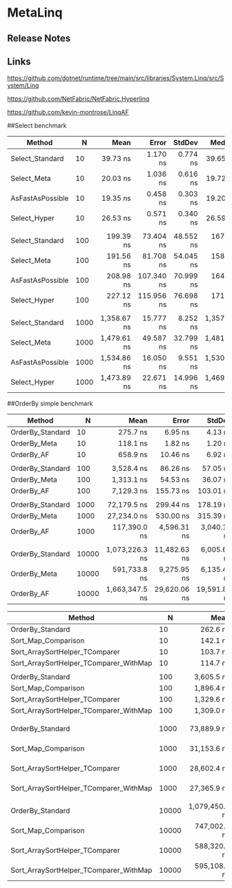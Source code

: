 # MetaLinq


## Release Notes

## Links

https://github.com/dotnet/runtime/tree/main/src/libraries/System.Linq/src/System/Linq

https://github.com/NetFabric/NetFabric.Hyperlinq

https://github.com/kevin-montrose/LinqAF

##Select benchmark

|           Method |    N |        Mean |      Error |    StdDev |      Median | Ratio | RatioSD |  Gen 0 |  Gen 1 | Allocated |
|----------------- |----- |------------:|-----------:|----------:|------------:|------:|--------:|-------:|-------:|----------:|
|  Select_Standard |   10 |    39.73 ns |   1.170 ns |  0.774 ns |    39.65 ns |  1.00 |    0.00 | 0.0178 |      - |     112 B |
|      Select_Meta |   10 |    20.03 ns |   1.036 ns |  0.616 ns |    19.72 ns |  0.51 |    0.02 | 0.0102 |      - |      64 B |
| AsFastAsPossible |   10 |    19.35 ns |   0.458 ns |  0.303 ns |    19.20 ns |  0.49 |    0.01 | 0.0102 |      - |      64 B |
|     Select_Hyper |   10 |    26.53 ns |   0.571 ns |  0.340 ns |    26.59 ns |  0.67 |    0.02 | 0.0102 |      - |      64 B |
|                  |      |             |            |           |             |       |         |        |        |           |
|  Select_Standard |  100 |   199.39 ns |  73.404 ns | 48.552 ns |   167.94 ns |  1.00 |    0.00 | 0.0751 |      - |     472 B |
|      Select_Meta |  100 |   191.56 ns |  81.708 ns | 54.045 ns |   158.97 ns |  0.96 |    0.11 | 0.0675 |      - |     424 B |
| AsFastAsPossible |  100 |   208.98 ns | 107.340 ns | 70.999 ns |   164.30 ns |  1.03 |    0.14 | 0.0675 |      - |     424 B |
|     Select_Hyper |  100 |   227.12 ns | 115.956 ns | 76.698 ns |   171.54 ns |  1.12 |    0.13 | 0.0675 |      - |     424 B |
|                  |      |             |            |           |             |       |         |        |        |           |
|  Select_Standard | 1000 | 1,358.67 ns |  15.777 ns |  8.252 ns | 1,357.85 ns |  1.00 |    0.00 | 0.6485 | 0.0095 |   4,072 B |
|      Select_Meta | 1000 | 1,479.61 ns |  49.587 ns | 32.799 ns | 1,481.94 ns |  1.08 |    0.02 | 0.6409 | 0.0095 |   4,024 B |
| AsFastAsPossible | 1000 | 1,534.86 ns |  16.050 ns |  9.551 ns | 1,530.69 ns |  1.13 |    0.01 | 0.6409 | 0.0095 |   4,024 B |
|     Select_Hyper | 1000 | 1,473.89 ns |  22.671 ns | 14.996 ns | 1,469.46 ns |  1.09 |    0.02 | 0.6390 | 0.0095 |   4,024 B |

##OrderBy simple benchmark

|           Method |     N |           Mean |        Error |       StdDev | Ratio | RatioSD |    Gen 0 |    Gen 1 |    Gen 2 | Allocated |
|----------------- |------ |---------------:|-------------:|-------------:|------:|--------:|---------:|---------:|---------:|----------:|
| OrderBy_Standard |    10 |       275.7 ns |      6.95 ns |      4.13 ns |  1.00 |    0.00 |   0.0815 |        - |        - |     512 B |
|     OrderBy_Meta |    10 |       118.1 ns |      1.82 ns |      1.20 ns |  0.43 |    0.01 |   0.0267 |        - |        - |     168 B |
|       OrderBy_AF |    10 |       658.9 ns |     10.46 ns |      6.92 ns |  2.39 |    0.05 |   0.1411 |        - |        - |     888 B |
|                  |       |                |              |              |       |         |          |          |          |           |
| OrderBy_Standard |   100 |     3,528.4 ns |     86.26 ns |     57.05 ns |  1.00 |    0.00 |   0.4234 |        - |        - |   2,672 B |
|     OrderBy_Meta |   100 |     1,313.1 ns |     54.53 ns |     36.07 ns |  0.37 |    0.01 |   0.1984 |        - |        - |   1,248 B |
|       OrderBy_AF |   100 |     7,129.3 ns |    155.73 ns |    103.01 ns |  2.02 |    0.04 |   1.1444 |   0.0076 |        - |   7,216 B |
|                  |       |                |              |              |       |         |          |          |          |           |
| OrderBy_Standard |  1000 |    72,179.5 ns |    299.44 ns |    178.19 ns |  1.00 |    0.00 |   3.7842 |   0.2441 |        - |  24,272 B |
|     OrderBy_Meta |  1000 |    27,234.0 ns |    530.00 ns |    315.39 ns |  0.38 |    0.00 |   1.8921 |   0.0610 |        - |  12,048 B |
|       OrderBy_AF |  1000 |   117,390.0 ns |  4,596.31 ns |  3,040.18 ns |  1.63 |    0.04 |   9.1553 |   0.4883 |        - |  58,000 B |
|                  |       |                |              |              |       |         |          |          |          |           |
| OrderBy_Standard | 10000 | 1,073,226.3 ns | 11,482.63 ns |  6,005.64 ns |  1.00 |    0.00 |  37.1094 |   9.7656 |        - | 240,273 B |
|     OrderBy_Meta | 10000 |   591,733.8 ns |  9,275.95 ns |  6,135.47 ns |  0.55 |    0.01 |  18.5547 |   3.9063 |        - | 120,049 B |
|       OrderBy_AF | 10000 | 1,663,347.5 ns | 29,620.06 ns | 19,591.83 ns |  1.55 |    0.02 | 132.8125 | 132.8125 | 132.8125 | 769,214 B |

|                                 Method |     N |           Mean |        Error |      StdDev | Ratio |   Gen 0 |  Gen 1 | Allocated |
|--------------------------------------- |------ |---------------:|-------------:|------------:|------:|--------:|-------:|----------:|
|                       OrderBy_Standard |    10 |       262.6 ns |      4.55 ns |     3.01 ns |  1.00 |  0.0815 |      - |     512 B |
|                    Sort_Map_Comparison |    10 |       142.1 ns |      1.52 ns |     0.91 ns |  0.54 |  0.0508 |      - |     320 B |
|         Sort_ArraySortHelper_TComparer |    10 |       103.7 ns |      1.70 ns |     1.12 ns |  0.40 |  0.0370 |      - |     232 B |
| Sort_ArraySortHelper_TComparer_WithMap |    10 |       114.7 ns |      1.13 ns |     0.67 ns |  0.44 |  0.0267 |      - |     168 B |
|                                        |       |                |              |             |       |         |        |           |
|                       OrderBy_Standard |   100 |     3,605.5 ns |     66.69 ns |    34.88 ns |  1.00 |  0.4234 |      - |   2,672 B |
|                    Sort_Map_Comparison |   100 |     1,896.4 ns |     21.78 ns |    14.41 ns |  0.53 |  0.2785 |      - |   1,760 B |
|         Sort_ArraySortHelper_TComparer |   100 |     1,329.6 ns |     21.87 ns |    14.47 ns |  0.37 |  0.2651 |      - |   1,672 B |
| Sort_ArraySortHelper_TComparer_WithMap |   100 |     1,309.0 ns |     34.21 ns |    22.63 ns |  0.36 |  0.1984 |      - |   1,248 B |
|                                        |       |                |              |             |       |         |        |           |
|                       OrderBy_Standard |  1000 |    73,889.9 ns |  1,147.24 ns |   600.03 ns |  1.00 |  3.7842 | 0.1221 |  24,272 B |
|                    Sort_Map_Comparison |  1000 |    31,153.6 ns |    197.79 ns |   130.83 ns |  0.42 |  2.5635 |      - |  16,160 B |
|         Sort_ArraySortHelper_TComparer |  1000 |    28,602.4 ns |    592.89 ns |   392.16 ns |  0.39 |  2.5330 |      - |  16,072 B |
| Sort_ArraySortHelper_TComparer_WithMap |  1000 |    27,365.9 ns |    505.33 ns |   334.24 ns |  0.37 |  1.8921 |      - |  12,048 B |
|                                        |       |                |              |             |       |         |        |           |
|                       OrderBy_Standard | 10000 | 1,079,450.5 ns | 12,099.05 ns | 8,002.77 ns |  1.00 | 37.1094 | 7.8125 | 240,273 B |
|                    Sort_Map_Comparison | 10000 |   747,002.5 ns | 10,098.86 ns | 6,679.77 ns |  0.69 | 25.3906 | 2.9297 | 160,160 B |
|         Sort_ArraySortHelper_TComparer | 10000 |   588,320.4 ns |  2,203.54 ns | 1,311.29 ns |  0.54 | 24.4141 | 0.9766 | 160,072 B |
| Sort_ArraySortHelper_TComparer_WithMap | 10000 |   595,108.3 ns |  7,566.95 ns | 5,005.07 ns |  0.55 | 18.5547 |      - | 120,049 B |